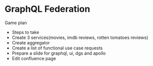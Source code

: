 # GraphQL Federation

Game plan

- Steps to take
- Create 3 services(movies, imdb reviews, rotten tomatoes reviews)
- Create aggregator
- Create a list of functional use case requests
- Prepare a slide for graphql, ui, dgs and apollo
- Edit confluence page
